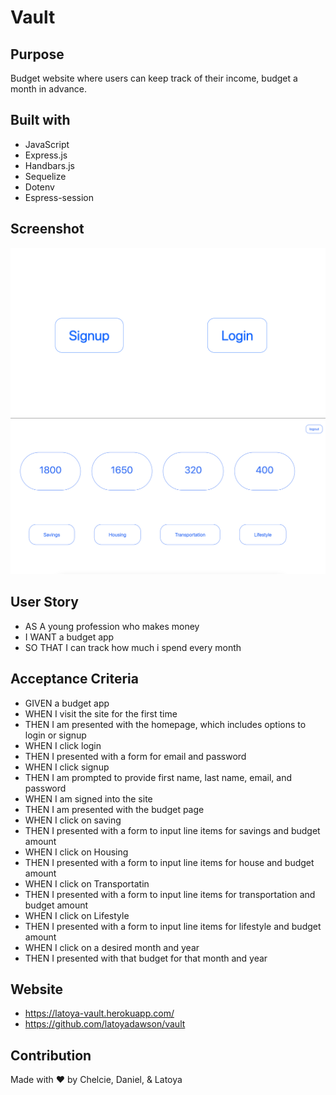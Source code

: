 # Vault

## Purpose
Budget website where users can keep track of their income, budget a month in advance.

## Built with 
* JavaScript
* Express.js
* Handbars.js
* Sequelize
* Dotenv
* Espress-session

## Screenshot
![screenshot of landing](assets/landing.png)
![screenshot of user dashboard](assets/dashboard.png)


## User Story
* AS A young profession who makes money
* I WANT a budget app
* SO THAT I can track how much i spend every month 

## Acceptance Criteria 
* GIVEN a budget app
* WHEN I visit the site for the first time
* THEN I am presented with the homepage, which includes options to login or signup
* WHEN I click login 
* THEN I presented with a form for email and password
* WHEN I click signup
* THEN I am prompted to provide first name, last name, email, and password
* WHEN I am signed into the site
* THEN I am presented with the budget page
* WHEN I click on saving 
* THEN I presented with a form to input line items for savings and budget amount
* WHEN I click on Housing
* THEN I presented with a form to input line items for house and budget amount
* WHEN I click on Transportatin
* THEN I  presented with a form to input line items for transportation and budget amount
* WHEN I click on Lifestyle
* THEN I presented with a form to input line items for lifestyle and budget amount
* WHEN I click on a desired month and year
* THEN I presented with that budget for that month and year


## Website
*  https://latoya-vault.herokuapp.com/ 
* https://github.com/latoyadawson/vault



## Contribution
Made with ❤️  by  Chelcie, Daniel, & Latoya
